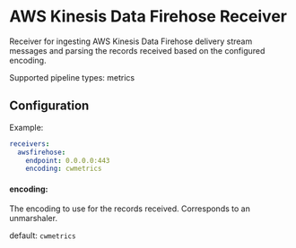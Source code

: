 # AWS Kinesis Data Firehose Receiver

Receiver for ingesting AWS Kinesis Data Firehose delivery stream messages and parsing the records received based on the configured encoding.

Supported pipeline types: metrics

## Configuration

Example:

```yaml
receivers:
  awsfirehose:
    endpoint: 0.0.0.0:443
    encoding: cwmetrics
```

#### encoding:

The encoding to use for the records received. Corresponds to an unmarshaler.

default: `cwmetrics`